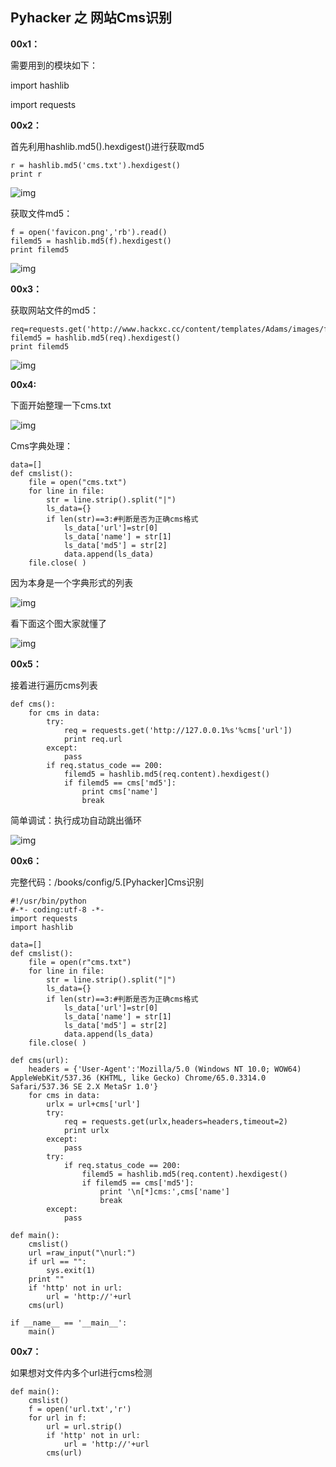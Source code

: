 ## Pyhacker 之 网站Cms识别

**00x1：**  

需要用到的模块如下：  

import hashlib  

import requests  

**00x2：**  

首先利用hashlib.md5().hexdigest()进行获取md5  

```
r = hashlib.md5('cms.txt').hexdigest()
print r
```

![img](https://github.com/hackxc/Pyhacker/blob/master/books/img/5/1.png)  

获取文件md5：  

```
f = open('favicon.png','rb').read()
filemd5 = hashlib.md5(f).hexdigest()
print filemd5
```  

![img](https://github.com/hackxc/Pyhacker/blob/master/books/img/5/2.png)  

**00x3：**  

获取网站文件的md5：  

```
req=requests.get('http://www.hackxc.cc/content/templates/Adams/images/favicon.ico').content
filemd5 = hashlib.md5(req).hexdigest()
print filemd5
```  

![img](https://github.com/hackxc/Pyhacker/blob/master/books/img/5/3.png)  

**00x4:**  

下面开始整理一下cms.txt  

![img](https://github.com/hackxc/Pyhacker/blob/master/books/img/5/4.png)  

Cms字典处理：  

```
data=[]
def cmslist():
    file = open("cms.txt")
    for line in file:
        str = line.strip().split("|")
        ls_data={}
        if len(str)==3:#判断是否为正确cms格式
            ls_data['url']=str[0]
            ls_data['name'] = str[1]
            ls_data['md5'] = str[2]
            data.append(ls_data)
    file.close( )
```  

因为本身是一个字典形式的列表  

![img](https://github.com/hackxc/Pyhacker/blob/master/books/img/5/5.png)  

看下面这个图大家就懂了  

![img](https://github.com/hackxc/Pyhacker/blob/master/books/img/5/6.png)  

**00x5：**  

接着进行遍历cms列表  

```
def cms():
    for cms in data:
        try:
            req = requests.get('http://127.0.0.1%s'%cms['url'])
            print req.url
        except:
            pass
        if req.status_code == 200:
            filemd5 = hashlib.md5(req.content).hexdigest()
            if filemd5 == cms['md5']:
                print cms['name']
                break
```  

简单调试：执行成功自动跳出循环  

![img](https://github.com/hackxc/Pyhacker/blob/master/books/img/5/7.png)  

**00x6：**  

完整代码：/books/config/5.[Pyhacker]Cms识别  

```
#!/usr/bin/python
#-*- coding:utf-8 -*-
import requests
import hashlib

data=[]
def cmslist():
    file = open(r"cms.txt")
    for line in file:
        str = line.strip().split("|")
        ls_data={}
        if len(str)==3:#判断是否为正确cms格式
            ls_data['url']=str[0]
            ls_data['name'] = str[1]
            ls_data['md5'] = str[2]
            data.append(ls_data)
    file.close( )

def cms(url):
    headers = {'User-Agent':'Mozilla/5.0 (Windows NT 10.0; WOW64) AppleWebKit/537.36 (KHTML, like Gecko) Chrome/65.0.3314.0 Safari/537.36 SE 2.X MetaSr 1.0'}
    for cms in data:
        urlx = url+cms['url']
        try:
            req = requests.get(urlx,headers=headers,timeout=2)
            print urlx
        except:
            pass
        try:
            if req.status_code == 200:
                filemd5 = hashlib.md5(req.content).hexdigest()
                if filemd5 == cms['md5']:
                    print '\n[*]cms:',cms['name']
                    break
        except:
            pass

def main():
    cmslist()
    url =raw_input("\nurl:")
    if url == "":
        sys.exit(1)
    print ""
    if 'http' not in url:
        url = 'http://'+url
    cms(url)

if __name__ == '__main__':
    main()
```  

**00x7：**  

如果想对文件内多个url进行cms检测  

```
def main():
    cmslist()
    f = open('url.txt','r')
    for url in f:
        url = url.strip()
        if 'http' not in url:
            url = 'http://'+url
        cms(url)
```
